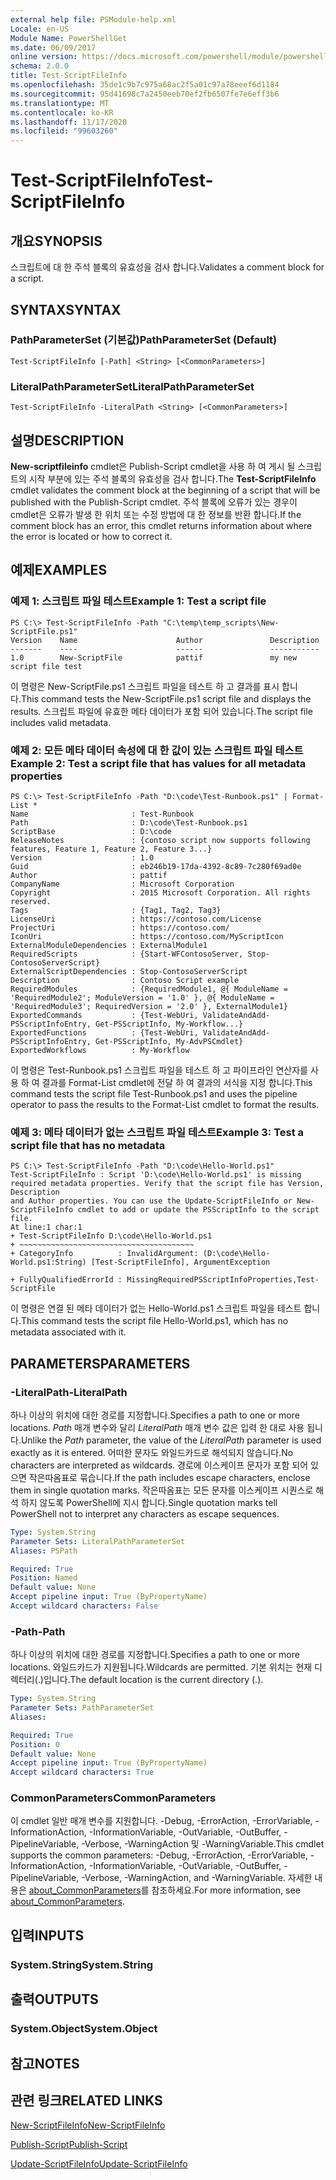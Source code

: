 ```yaml
---
external help file: PSModule-help.xml
Locale: en-US
Module Name: PowerShellGet
ms.date: 06/09/2017
online version: https://docs.microsoft.com/powershell/module/powershellget/test-scriptfileinfo?view=powershell-7.2&WT.mc_id=ps-gethelp
schema: 2.0.0
title: Test-ScriptFileInfo
ms.openlocfilehash: 35de1c9b7c975a68ac2f5a01c97a78eeef6d1184
ms.sourcegitcommit: 95d41698c7a2450eeb70ef2fb6507fe7e6eff3b6
ms.translationtype: MT
ms.contentlocale: ko-KR
ms.lasthandoff: 11/17/2020
ms.locfileid: "99603260"
---
```

# <span data-ttu-id="752a1-102">Test-ScriptFileInfo</span><span class="sxs-lookup"><span data-stu-id="752a1-102">Test-ScriptFileInfo</span></span>

## <span data-ttu-id="752a1-103">개요</span><span class="sxs-lookup"><span data-stu-id="752a1-103">SYNOPSIS</span></span>
<span data-ttu-id="752a1-104">스크립트에 대 한 주석 블록의 유효성을 검사 합니다.</span><span class="sxs-lookup"><span data-stu-id="752a1-104">Validates a comment block for a script.</span></span>

## <span data-ttu-id="752a1-105">SYNTAX</span><span class="sxs-lookup"><span data-stu-id="752a1-105">SYNTAX</span></span>

### <span data-ttu-id="752a1-106">PathParameterSet (기본값)</span><span class="sxs-lookup"><span data-stu-id="752a1-106">PathParameterSet (Default)</span></span>

```
Test-ScriptFileInfo [-Path] <String> [<CommonParameters>]
```

### <span data-ttu-id="752a1-107">LiteralPathParameterSet</span><span class="sxs-lookup"><span data-stu-id="752a1-107">LiteralPathParameterSet</span></span>

```
Test-ScriptFileInfo -LiteralPath <String> [<CommonParameters>]
```

## <span data-ttu-id="752a1-108">설명</span><span class="sxs-lookup"><span data-stu-id="752a1-108">DESCRIPTION</span></span>

<span data-ttu-id="752a1-109">**New-scriptfileinfo** cmdlet은 Publish-Script cmdlet을 사용 하 여 게시 될 스크립트의 시작 부분에 있는 주석 블록의 유효성을 검사 합니다.</span><span class="sxs-lookup"><span data-stu-id="752a1-109">The **Test-ScriptFileInfo** cmdlet validates the comment block at the beginning of a script that will be published with the Publish-Script cmdlet.</span></span>
<span data-ttu-id="752a1-110">주석 블록에 오류가 있는 경우이 cmdlet은 오류가 발생 한 위치 또는 수정 방법에 대 한 정보를 반환 합니다.</span><span class="sxs-lookup"><span data-stu-id="752a1-110">If the comment block has an error, this cmdlet returns information about where the error is located or how to correct it.</span></span>

## <span data-ttu-id="752a1-111">예제</span><span class="sxs-lookup"><span data-stu-id="752a1-111">EXAMPLES</span></span>

### <span data-ttu-id="752a1-112">예제 1: 스크립트 파일 테스트</span><span class="sxs-lookup"><span data-stu-id="752a1-112">Example 1: Test a script file</span></span>

```
PS C:\> Test-ScriptFileInfo -Path "C:\temp\temp_scripts\New-ScriptFile.ps1"
Version    Name                      Author               Description
-------    ----                      ------               -----------
1.0        New-ScriptFile            pattif               my new script file test
```

<span data-ttu-id="752a1-113">이 명령은 New-ScriptFile.ps1 스크립트 파일을 테스트 하 고 결과를 표시 합니다.</span><span class="sxs-lookup"><span data-stu-id="752a1-113">This command tests the New-ScriptFile.ps1 script file and displays the results.</span></span>
<span data-ttu-id="752a1-114">스크립트 파일에 유효한 메타 데이터가 포함 되어 있습니다.</span><span class="sxs-lookup"><span data-stu-id="752a1-114">The script file includes valid metadata.</span></span>

### <span data-ttu-id="752a1-115">예제 2: 모든 메타 데이터 속성에 대 한 값이 있는 스크립트 파일 테스트</span><span class="sxs-lookup"><span data-stu-id="752a1-115">Example 2: Test a script file that has values for all metadata properties</span></span>

```
PS C:\> Test-ScriptFileInfo -Path "D:\code\Test-Runbook.ps1" | Format-List *
Name                       : Test-Runbook
Path                       : D:\code\Test-Runbook.ps1
ScriptBase                 : D:\code
ReleaseNotes               : {contoso script now supports following features, Feature 1, Feature 2, Feature 3...}
Version                    : 1.0
Guid                       : eb246b19-17da-4392-8c89-7c280f69ad0e
Author                     : pattif
CompanyName                : Microsoft Corporation
Copyright                  : 2015 Microsoft Corporation. All rights reserved.
Tags                       : {Tag1, Tag2, Tag3}
LicenseUri                 : https://contoso.com/License
ProjectUri                 : https://contoso.com/
IconUri                    : https://contoso.com/MyScriptIcon
ExternalModuleDependencies : ExternalModule1
RequiredScripts            : {Start-WFContosoServer, Stop-ContosoServerScript}
ExternalScriptDependencies : Stop-ContosoServerScript
Description                : Contoso Script example
RequiredModules            : {RequiredModule1, @{ ModuleName = 'RequiredModule2'; ModuleVersion = '1.0' }, @{ ModuleName = 'RequiredModule3'; RequiredVersion = '2.0' }, ExternalModule1}
ExportedCommands           : {Test-WebUri, ValidateAndAdd-PSScriptInfoEntry, Get-PSScriptInfo, My-Workflow...}
ExportedFunctions          : {Test-WebUri, ValidateAndAdd-PSScriptInfoEntry, Get-PSScriptInfo, My-AdvPSCmdlet}
ExportedWorkflows          : My-Workflow
```

<span data-ttu-id="752a1-116">이 명령은 Test-Runbook.ps1 스크립트 파일을 테스트 하 고 파이프라인 연산자를 사용 하 여 결과를 Format-List cmdlet에 전달 하 여 결과의 서식을 지정 합니다.</span><span class="sxs-lookup"><span data-stu-id="752a1-116">This command tests the script file Test-Runbook.ps1 and uses the pipeline operator to pass the results to the Format-List cmdlet to format the results.</span></span>

### <span data-ttu-id="752a1-117">예제 3: 메타 데이터가 없는 스크립트 파일 테스트</span><span class="sxs-lookup"><span data-stu-id="752a1-117">Example 3: Test a script file that has no metadata</span></span>

```
PS C:\> Test-ScriptFileInfo -Path "D:\code\Hello-World.ps1"
Test-ScriptFileInfo : Script 'D:\code\Hello-World.ps1' is missing required metadata properties. Verify that the script file has Version, Description
and Author properties. You can use the Update-ScriptFileInfo or New-ScriptFileInfo cmdlet to add or update the PSScriptInfo to the script file.
At line:1 char:1
+ Test-ScriptFileInfo D:\code\Hello-World.ps1
+ ~~~~~~~~~~~~~~~~~~~~~~~~~~~~~~~~~~~~~~~
+ CategoryInfo          : InvalidArgument: (D:\code\Hello-World.ps1:String) [Test-ScriptFileInfo], ArgumentException

+ FullyQualifiedErrorId : MissingRequiredPSScriptInfoProperties,Test-ScriptFile
```

<span data-ttu-id="752a1-118">이 명령은 연결 된 메타 데이터가 없는 Hello-World.ps1 스크립트 파일을 테스트 합니다.</span><span class="sxs-lookup"><span data-stu-id="752a1-118">This command tests the script file Hello-World.ps1, which has no metadata associated with it.</span></span>

## <span data-ttu-id="752a1-119">PARAMETERS</span><span class="sxs-lookup"><span data-stu-id="752a1-119">PARAMETERS</span></span>

### <span data-ttu-id="752a1-120">-LiteralPath</span><span class="sxs-lookup"><span data-stu-id="752a1-120">-LiteralPath</span></span>

<span data-ttu-id="752a1-121">하나 이상의 위치에 대한 경로를 지정합니다.</span><span class="sxs-lookup"><span data-stu-id="752a1-121">Specifies a path to one or more locations.</span></span>
<span data-ttu-id="752a1-122">*Path* 매개 변수와 달리 *LiteralPath* 매개 변수 값은 입력 한 대로 사용 됩니다.</span><span class="sxs-lookup"><span data-stu-id="752a1-122">Unlike the *Path* parameter, the value of the *LiteralPath* parameter is used exactly as it is entered.</span></span>
<span data-ttu-id="752a1-123">어떠한 문자도 와일드카드로 해석되지 않습니다.</span><span class="sxs-lookup"><span data-stu-id="752a1-123">No characters are interpreted as wildcards.</span></span>
<span data-ttu-id="752a1-124">경로에 이스케이프 문자가 포함 되어 있으면 작은따옴표로 묶습니다.</span><span class="sxs-lookup"><span data-stu-id="752a1-124">If the path includes escape characters, enclose them in single quotation marks.</span></span>
<span data-ttu-id="752a1-125">작은따옴표는 모든 문자를 이스케이프 시퀀스로 해석 하지 않도록 PowerShell에 지시 합니다.</span><span class="sxs-lookup"><span data-stu-id="752a1-125">Single quotation marks tell PowerShell not to interpret any characters as escape sequences.</span></span>

```yaml
Type: System.String
Parameter Sets: LiteralPathParameterSet
Aliases: PSPath

Required: True
Position: Named
Default value: None
Accept pipeline input: True (ByPropertyName)
Accept wildcard characters: False
```

### <span data-ttu-id="752a1-126">-Path</span><span class="sxs-lookup"><span data-stu-id="752a1-126">-Path</span></span>

<span data-ttu-id="752a1-127">하나 이상의 위치에 대한 경로를 지정합니다.</span><span class="sxs-lookup"><span data-stu-id="752a1-127">Specifies a path to one or more locations.</span></span>
<span data-ttu-id="752a1-128">와일드카드가 지원됩니다.</span><span class="sxs-lookup"><span data-stu-id="752a1-128">Wildcards are permitted.</span></span>
<span data-ttu-id="752a1-129">기본 위치는 현재 디렉터리(.)입니다.</span><span class="sxs-lookup"><span data-stu-id="752a1-129">The default location is the current directory (.).</span></span>

```yaml
Type: System.String
Parameter Sets: PathParameterSet
Aliases:

Required: True
Position: 0
Default value: None
Accept pipeline input: True (ByPropertyName)
Accept wildcard characters: True
```

### <span data-ttu-id="752a1-130">CommonParameters</span><span class="sxs-lookup"><span data-stu-id="752a1-130">CommonParameters</span></span>

<span data-ttu-id="752a1-131">이 cmdlet 일반 매개 변수를 지원합니다. -Debug, -ErrorAction, -ErrorVariable, -InformationAction, -InformationVariable, -OutVariable, -OutBuffer, -PipelineVariable, -Verbose, -WarningAction 및 -WarningVariable.</span><span class="sxs-lookup"><span data-stu-id="752a1-131">This cmdlet supports the common parameters: -Debug, -ErrorAction, -ErrorVariable, -InformationAction, -InformationVariable, -OutVariable, -OutBuffer, -PipelineVariable, -Verbose, -WarningAction, and -WarningVariable.</span></span> <span data-ttu-id="752a1-132">자세한 내용은 [about_CommonParameters](https://go.microsoft.com/fwlink/?LinkID=113216)를 참조하세요.</span><span class="sxs-lookup"><span data-stu-id="752a1-132">For more information, see [about_CommonParameters](https://go.microsoft.com/fwlink/?LinkID=113216).</span></span>

## <span data-ttu-id="752a1-133">입력</span><span class="sxs-lookup"><span data-stu-id="752a1-133">INPUTS</span></span>

### <span data-ttu-id="752a1-134">System.String</span><span class="sxs-lookup"><span data-stu-id="752a1-134">System.String</span></span>

## <span data-ttu-id="752a1-135">출력</span><span class="sxs-lookup"><span data-stu-id="752a1-135">OUTPUTS</span></span>

### <span data-ttu-id="752a1-136">System.Object</span><span class="sxs-lookup"><span data-stu-id="752a1-136">System.Object</span></span>

## <span data-ttu-id="752a1-137">참고</span><span class="sxs-lookup"><span data-stu-id="752a1-137">NOTES</span></span>

## <span data-ttu-id="752a1-138">관련 링크</span><span class="sxs-lookup"><span data-stu-id="752a1-138">RELATED LINKS</span></span>

[<span data-ttu-id="752a1-139">New-ScriptFileInfo</span><span class="sxs-lookup"><span data-stu-id="752a1-139">New-ScriptFileInfo</span></span>](New-ScriptFileInfo.md)

[<span data-ttu-id="752a1-140">Publish-Script</span><span class="sxs-lookup"><span data-stu-id="752a1-140">Publish-Script</span></span>](Publish-Script.md)

[<span data-ttu-id="752a1-141">Update-ScriptFileInfo</span><span class="sxs-lookup"><span data-stu-id="752a1-141">Update-ScriptFileInfo</span></span>](Update-ScriptFileInfo.md)

